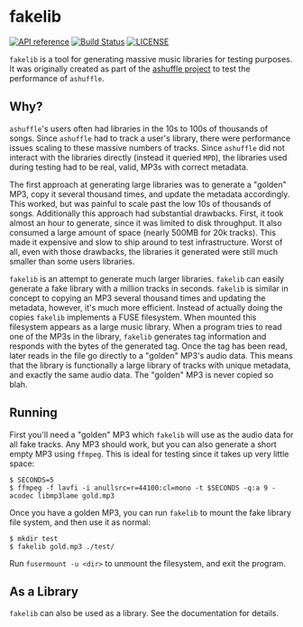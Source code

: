 # fakelib

[![API reference](https://img.shields.io/badge/go.pkg.dev-reference-5272B4)](
https://pkg.go.dev/github.com/joshkunz/fakelib?tab=doc)
[![Build Status](https://travis-ci.org/joshkunz/fakelib.svg?branch=master)](
https://travis-ci.org/joshkunz/fakelib)
[![LICENSE](
https://img.shields.io/github/license/joshkunz/ashuffle?color=informational)](
LICENSE)


`fakelib` is a tool for generating massive music libraries for testing
purposes. It was originally created as part of the [ashuffle project](
https://github.com/joshkunz/ashuffle) to test the performance of `ashuffle`.

## Why?

`ashuffle`'s users often had libraries in the 10s to 100s of thousands of songs.
Since `ashuffle` had to track a user's library, there were performance issues
scaling to these massive numbers of tracks. Since `ashuffle` did not interact
with the libraries directly (instead it queried `MPD`), the libraries used
during testing had to be real, valid, MP3s with correct metadata. 

The first approach at generating large libraries was to generate a "golden"
MP3, copy it several thousand times, and update the metadata accordingly. This
worked, but was painful to scale past the low 10s of thousands of songs.
Additionally this approach had substantial drawbacks. First, it took almost an
hour to generate, since it was limited to disk throughput. It also consumed
a large amount of space (nearly 500MB for 20k tracks). This made it expensive
and slow to ship around to test infrastructure. Worst of all, even with those
drawbacks, the libraries it generated were still much smaller than some users
libraries.

`fakelib` is an attempt to generate much larger libraries. `fakelib` can easily
generate a fake library with a million tracks in seconds. `fakelib` is similar
in concept to copying an MP3 several thousand times and updating the metadata,
however, it's much more efficient. Instead of actually doing the copies
`fakelib` implements a FUSE filesystem. When mounted this filesystem appears
as a large music library. When a program tries to read one of the MP3s in the
library, `fakelib` generates tag information and responds with the bytes of
the generated tag. Once the tag has been read, later reads in the file go
directly to a "golden" MP3's audio data. This means that the library is
functionally a large library of tracks with unique metadata, and exactly the
same audio data. The "golden" MP3 is never copied so blah.

## Running

First you'll need a "golden" MP3 which `fakelib` will use as the audio data
for all fake tracks. Any MP3 should work, but you can also generate a short
empty MP3 using `ffmpeg`. This is ideal for testing since it takes up very
little space:

```
$ SECONDS=5
$ ffmpeg -f lavfi -i anullsrc=r=44100:cl=mono -t $SECONDS -q:a 9 -acodec libmp3lame gold.mp3
```

Once you have a golden MP3, you can run `fakelib` to mount the fake library
file system, and then use it as normal:

```
$ mkdir test
$ fakelib gold.mp3 ./test/
```

Run `fusermount -u <dir>` to unmount the filesystem, and exit the program.


## As a Library

`fakelib` can also be used as a library. See the documentation for details. 
